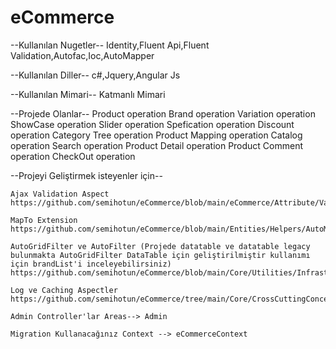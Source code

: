 # eCommerce
--Kullanılan Nugetler--
	Identity,Fluent Api,Fluent Validation,Autofac,Ioc,AutoMapper

--Kullanılan Diller--
	c#,Jquery,Angular Js

--Kullanılan Mimari--
	Katmanlı Mimari


--Projede Olanlar--
	Product operation 
	Brand operation 
	Variation operation
	ShowCase operation
	Slider operation
	Spefication operation
	Discount operation
	Category Tree operation
	Product Mapping operation
	Catalog operation
	Search operation
	Product Detail operation
	Product Comment operation
	CheckOut operation


--Projeyi Geliştirmek isteyenler için--

	Ajax Validation Aspect
	https://github.com/semihotun/eCommerce/blob/main/eCommerce/Attribute/ValidationAspect.cs

	MapTo Extension
	https://github.com/semihotun/eCommerce/blob/main/Entities/Helpers/AutoMapper/AutoMapperExtension.cs

	AutoGridFilter ve AutoFilter (Projede datatable ve datatable legacy bulunmakta AutoGridFilter DataTable için geliştirilmiştir kullanımı için brandList'i inceleyebilirsiniz)
	https://github.com/semihotun/eCommerce/blob/main/Core/Utilities/Infrastructure/Filter/FilterHelper.cs

	Log ve Caching Aspectler
	https://github.com/semihotun/eCommerce/tree/main/Core/CrossCuttingConcerns

	Admin Controller'lar Areas--> Admin

	Migration Kullanacağınız Context --> eCommerceContext



















